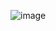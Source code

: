 ![image](https://user-images.githubusercontent.com/116631139/217396206-a71280b0-9256-4fbb-9731-95edaf4b774b.png)
